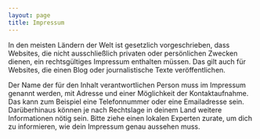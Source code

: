 ```yaml
---
layout: page
title: Impressum
---
```

In den meisten Ländern der Welt ist gesetzlich vorgeschrieben, dass Websites, die nicht ausschließlich privaten oder persönlichen Zwecken dienen, ein rechtsgültiges Impressum enthalten müssen. Das gilt auch für Websites, die einen Blog oder journalistische Texte veröffentlichen.


Der Name der für den Inhalt verantwortlichen Person muss im Impressum genannt werden, mit Adresse und einer Möglichkeit der Kontaktaufnahme. Das kann zum Beispiel eine Telefonnummer oder eine Emailadresse sein. Darüberhinaus können je nach Rechtslage in deinem Land weitere Informationen nötig sein. Bitte ziehe einen lokalen Experten zurate, um dich zu informieren, wie dein Impressum genau aussehen muss.